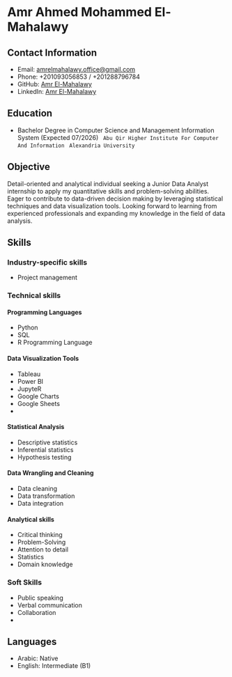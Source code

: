 # Amr Ahmed Mohammed El-Mahalawy

## Contact Information
- Email: amrelmahalawy.office@gmail.com
- Phone: +201093056853 / +201288796784
- GitHub: [Amr El-Mahalawy](https://github.com/amrelmahalawy)
- LinkedIn: [Amr El-Mahalawy](https://www.linkedin.com/in/amrelmahalawy)

## Education
- Bachelor Degree in Computer Science and Management Information System (Expected 07/2026)
` Abu Qir Higher Institute For Computer And Information`
` Alexandria University`

## Objective
Detail-oriented and analytical individual seeking a Junior Data Analyst internship to apply my quantitative skills and problem-solving abilities. Eager to contribute to data-driven decision making by leveraging statistical techniques and data visualization tools. Looking forward to learning from experienced professionals and expanding my knowledge in the field of data analysis.
## Skills
### Industry-specific skills
- Project management
### Technical skills
#### Programming Languages
- Python
- SQL
- R Programming Language
#### Data Visualization Tools
- Tableau
- Power BI
- JupyteR
- Google Charts
- Google Sheets
- 
#### Statistical Analysis
- Descriptive statistics
- Inferential statistics
- Hypothesis testing
#### Data Wrangling and Cleaning
- Data cleaning
- Data transformation
- Data integration
#### Analytical skills
- Critical thinking
- Problem-Solving
- Attention to detail
- Statistics
- Domain knowledge
  
### Soft Skills
- Public speaking
- Verbal communication
- Collaboration
- 


## Languages
- Arabic: Native
- English: Intermediate (B1)
